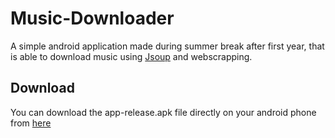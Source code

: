 # Music-Downloader
A simple android application made during summer break after first year, 
that is able to download music using [Jsoup](https://jsoup.org/) and webscrapping.

## Download
You can download the app-release.apk file directly on your android phone from [here](https://github.com/CaptainDaVinci/Music-Downloader/releases/tag/v1.2)
